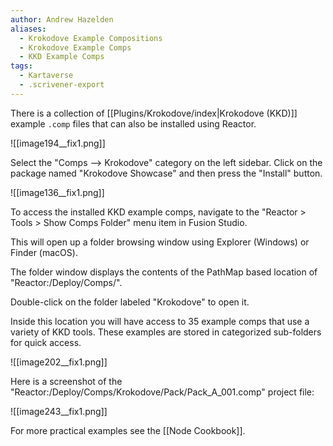 ```yaml
---
author: Andrew Hazelden
aliases:
  - Krokodove Example Compositions
  - Krokodove Example Comps
  - KKD Example Comps
tags:
  - Kartaverse
  - .scrivener-export
---
```


There is a collection of [[Plugins/Krokodove/index|Krokodove (KKD)]] example `.comp` files that can also be installed using Reactor.

![[image194__fix1.png]]

Select the "Comps --> Krokodove" category on the left sidebar. Click on the package named "Krokodove Showcase" and then press the "Install" button.

![[image136__fix1.png]]

To access the installed KKD example comps, navigate to the "Reactor \> Tools \> Show Comps Folder" menu item in Fusion Studio.

This will open up a folder browsing window using Explorer (Windows) or Finder (macOS).

The folder window displays the contents of the PathMap based location of "Reactor:/Deploy/Comps/".

Double-click on the folder labeled "Krokodove" to open it.

Inside this location you will have access to 35 example comps that use a variety of KKD tools. These examples are stored in categorized sub-folders for quick access.

![[image202__fix1.png]]

Here is a screenshot of the "Reactor:/Deploy/Comps/Krokodove/Pack/Pack_A\_001.comp" project file:

![[image243__fix1.png]]

For more practical examples see the [[Node Cookbook]].
